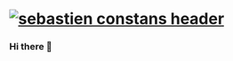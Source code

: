 # [![sebastien constans header](https://media-exp1.licdn.com/dms/image/C561BAQHUaUuihxhX1Q/company-background_10000/0/1606312445310?e=1607698800&v=beta&t=NQgtMfmqoca6ixVE4xT4EVNRTE62zEvnXkln7jhiOho)](https://waylonwalker.com)

### Hi there 👋

<!--
**sebcnst/sebcnst** is a ✨ _special_ ✨ repository because its `README.md` (this file) appears on your GitHub profile.

Here are some ideas to get you started:

- 🔭 I’m currently working on ...
- 🌱 I’m currently learning ...
- 👯 I’m looking to collaborate on ...
- 🤔 I’m looking for help with ...
- 💬 Ask me about ...
- 📫 How to reach me: ...
- 😄 Pronouns: ...
- ⚡ Fun fact: ...
-->
